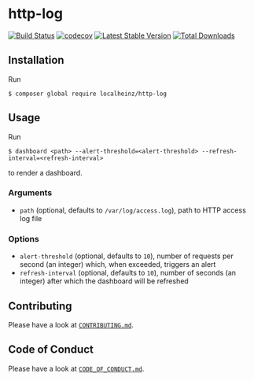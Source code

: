 # http-log

[![Build Status](https://travis-ci.org/localheinz/http-log.svg?branch=master)](https://travis-ci.org/localheinz/http-log)
[![codecov](https://codecov.io/gh/localheinz/http-log/branch/master/graph/badge.svg)](https://codecov.io/gh/localheinz/http-log)
[![Latest Stable Version](https://poser.pugx.org/localheinz/http-log/v/stable)](https://packagist.org/packages/localheinz/http-log)
[![Total Downloads](https://poser.pugx.org/localheinz/http-log/downloads)](https://packagist.org/packages/localheinz/http-log)

## Installation

Run

```
$ composer global require localheinz/http-log
```

## Usage

Run

```
$ dashboard <path> --alert-threshold=<alert-threshold> --refresh-interval=<refresh-interval>
```

to render a dashboard.

### Arguments

* `path` (optional, defaults to `/var/log/access.log`), path to HTTP access log file

### Options

* `alert-threshold` (optional, defaults to `10`), number of requests per second (an integer) which, when exceeded, triggers an alert
* `refresh-interval` (optional, defaults to `10`), number of seconds (an integer) after which the dashboard will be refreshed

## Contributing

Please have a look at [`CONTRIBUTING.md`](.github/CONTRIBUTING.md).

## Code of Conduct

Please have a look at [`CODE_OF_CONDUCT.md`](.github/CODE_OF_CONDUCT.md).
